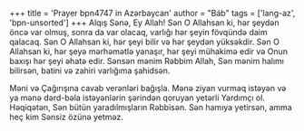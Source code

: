 +++
title = 'Prayer bpn4747 in Azərbaycan'
author = "Báb"
tags = ['lang-az', 'bpn-unsorted']
+++
Alqış Sənə, Ey Allah! Sən O Allahsan ki, hər şeydən öncə var olmuş, sonra da var olacaq, varlığı hər şeyin fövqündə daim qalacaq. Sən O Allahsan ki, hər şeyi bilir və hər şeydən yüksəkdir. Sən O Allahsan ki, hər şeyə mərhəmətlə yanaşır, hər şeyi mühakimə edir və Onun baxışı hər şeyi əhatə edir. Sənsən mənim Rəbbim Allah, Sən mənim halımı bilirsən, batini və zahiri varlığıma şahidsən.

Məni və Çağırışına cavab verənləri bağışla. Mənə ziyan vurmaq istəyən və ya mənə dərd-bəla istəyənlərin şərindən qoruyan yetərli Yardımçı ol. Həqiqətən, Sən bütün yaradılmışların Rəbbisən. Sən hamıya yetirsən, amma heç kim Sənsiz özünə yetməz.
